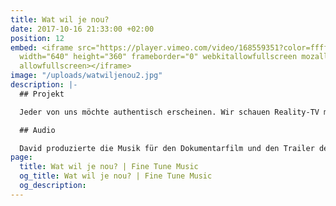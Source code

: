 ```yaml
---
title: Wat wil je nou?
date: 2017-10-16 21:33:00 +02:00
position: 12
embed: <iframe src="https://player.vimeo.com/video/168559351?color=ffffff&title=0&byline=0&portrait=0"
  width="640" height="360" frameborder="0" webkitallowfullscreen mozallowfullscreen
  allowfullscreen></iframe>
image: "/uploads/watwiljenou2.jpg"
description: |-
  ## Projekt

  Jeder von uns möchte authentisch erscheinen. Wir schauen Reality-TV mit echten Menschen statt Schauspielern, wir zeigen uns von unserer einzigartigen Seite auf Facebook und wollen dabei ebenso authentisch sein. Wir glauben daran, dass wir das aus freier Entscheidung heraus tun, aber ist das wirklich so? Können wir noch von Authentizität sprechen, wenn jeder nach dem gleichen strebt? “Wat Wil Je Nou?” (zu deutsch: “Was willst du?”) nähert sich mittels Film, Interviews und Essays der Besessenheit mit einem der unklarsten Konzepte unserer Zeit: Authentizität. Der Film wurde für den Best Groninger Film 2016 nominiert und war u.a. beim Northern Film Festival in Leeuwarden zu sehen. Sehen Sie den ganzen Film auf der <a href="http://www.watwiljenou.nl" target="_blank">Website</a>.

  ## Audio

  David produzierte die Musik für den Dokumentarfilm und den Trailer des Films. Beim Komponieren des unkonventionellen Soundtracks verwendete er strenge Regeln; so arbeitete er den ganzen Film mit einem musikalischen Thema, das auf dem Intro von Igor Strawinskys "Le Sacre du Printemps" basiert ist. Der Einsatz eines Klavier als Schlaginstrument war dabei eines der Mittel, um einen unverwechselbaren Klang zu erzeugen.
page:
  title: Wat wil je nou? | Fine Tune Music
  og_title: Wat wil je nou? | Fine Tune Music
  og_description: 
---
```


